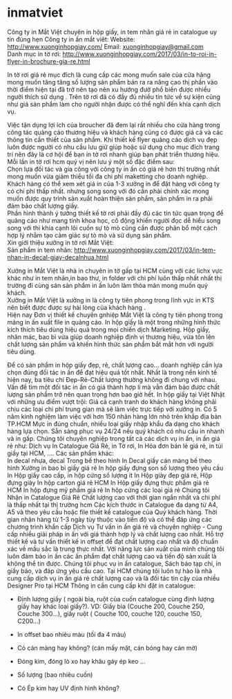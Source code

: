 # inmatviet
Công ty in Mắt Việt chuyên in hộp giấy, in tem nhãn giá rẻ in catalogue uy tín đúng hẹn
Công ty in  ấn mắt viêt: 
Website: http://www.xuonginhopgiay.com/ 
Email: xuonginhopgiay@gmail.com  
Danh mục in tờ rơi: http://www.xuonginhopgiay.com/2017/03/in-to-roi-in-flyer-in-brochure-gia-re.html 
 
In tờ rơi giá rẻ mục đích là cung cấp các mong muốn sale của cửa hàng mong muốn tăng tăng số lượng sản phẩm bán ra ra nâng cao thị phần vào thời điểm hiện tại đã trở nên tạo nên xu hướng đưở phổ biến được nhiều người thích sử dụng . Trên tờ rơi đã có đầy đủ nhiều tin tức về sự kiện cũng như giá sản phẩm làm cho người nhận được có thể nghĩ đến khía cạnh dịch vụ.  
  
Việc tận dụng lợi ích của broucher đã đem lại rất nhiều cho cửa hàng trong công tác quảng cáo thương hiệu và khách hàng cũng có được giá cả và các thông tin cần thiết của sản phẩm. Khi thiết kế flyer quảng cáo dịch vụ đẹp luôn được người có nhu cầu lưu giữ giúp hoặc sử dụng cho mục đích trang trí nên đây là cơ hội để bạn in tờ rơi nhanh giúp bạn phát triển thương hiệu.  
Mỗi lần in tờ rơi hcm quý vị nên lưu ý một số đặc điểm sau:  
Chọn lựa đối tác và gia công với công ty in ấn có giá rẻ hơn thị trường nhất mong muốn vừa giảm thiểu tối đa chi phí maketting cho doanh nghiệp. Khách hàng có thể xem xét giá in của 1-3 xưởng in để đặt hàng với công ty có chi phí thấp nhất. nhưng song song với đó cần phải chính xác mong muốn được quy trình sản xuất hoàn thiện sản phẩm, sản phẩm in ra phải đảm bảo chất lượng giấy.  
Phần hình thành ý tưởng thiết kế tờ rơi phải đầy đủ các tin tức quan trọng để quảng cáo như mang tính khoa học, cô động khiến người đọc dễ hiểu song song với thì khía cạnh lôi cuốn sự tò mò cũng cần được phân bổ một cách hợp lý nhằm tạo cảm giác sự tò mò và sử dụng sản phẩm.  
Xin giới thiệu xưởng in tờ rơi Mắt Việt:  
Sản phẩm in tem nhãn: http://www.xuonginhopgiay.com/2017/03/in-tem-nhan-in-decal-giay-decalnhua.html 
 
Xưởng in Mắt Việt là nhà in chuyên in tờ gấp tại HCM cùng với các lichx vực khác như in tem nhãn,in bao thư, in folder với chi phí luôn thấp nhất nhất thị trường đi cùng sản sản phẩm in ấn luôn làm thỏa mãn mong muốn quý khách.  
Xưởng in Mắt Việt là xưởng in là công ty tiên phong trong lĩnh vực in KTS nên biết được được sự hài lòng của khách hàng .  
Hiện nay Đơn vị thiết kế chuyên gnhiệp Mắt Việt là công ty tiên phong trong mảng in ấn xuất file in quảng cáo.  In hộp giấy là một trong những hình thức kích thích tiêu dùng hiệu quả trong mọi chiến dịch Marketing. Hộp giấy, nhãn mác, bao bì vừa giúp doanh nghiệp định vị thương hiệu, vừa tôn lên chất lượng sản phẩm và khiến hình thức sản phẩm bắt mắt hơn với người tiêu dùng. 
  
Để có sản phẩm in hộp giấy đẹp, rẻ, chất lượng cao… doanh nghiệp cần lựa chọn đúng đối tác in ấn để đạt hiệu quả tốt nhất. Nhất là trong nền kinh tế hiện nay, ba tiêu chí Đẹp-Rẻ-Chất lượng thường không đi chung với nhau. Vấn đề tìm một đối tác in ấn có giá thành hợp lí mà vẫn đảm bảo được chất lượng sản phẩm trở nên quan trọng hơn bao giờ hết. 
In hộp giấy tại Việt Nhật với những ưu điểm vượt trội: 
Giá cả cạnh tranh do khách hàng không phải chịu các loại chi phí trung gian mà sẽ làm việc trực tiếp với xưởng in. 
Có 5 năm kinh nghiệm làm việc với hơn 150 nhãn hàng lớn nhỏ trên khắp địa bàn TP.HCM 
Mực in đúng chuẩn, nhiều loại giấy nhập khẩu đa dạng cho khách hàng lựa chọn. 
Sẵn sàng phục vụ 24/24 nếu quý khách có nhu cầu in nhanh và in gấp. 
Chúng tôi chuyên nghiệp trong tất cả các dịch vụ in ấn, in ấn giá rẻ như: Dịch vụ In Catalogue Giá Rẻ, in Tờ rơi, In Hóa đơn bán lẻ giá rẻ, in túi giấy tại HCM, .... 
Các sản phẩm khác:  
In decal nhựa, decal Trong bế theo hình 
In Decal giấy cán màng bế theo hình 
Xưởng in bao bì giấy giá rẻ 
In hộp giấy đựng son số lượng theo yêu cầu 
In Hộp giấy cao cấp, in hộp cứng số lượng ít 
In Hộp giày đẹp giá rẻ, Hộp đựng giày In hộp carton giá rẻ HCM 
In Hộp giấy đựng thực phẩm giá rẻ HCM 
In hộp đựng mỹ phẩm giá rẻ 
In hộp cứng các loại giá rẻ 
Chúng tôi Nhận in Catalogue Giá Rẻ Chất lượng cao với thời gian ngắn nhất và chi phí là thấp nhất tại thị trường hcm 
Các kích thước in Catalogue đa dạng từ A4, A5 và theo yêu cầu hoặc file thiết kế catalogue của Quý khách hàng. 
Thời gian nhận hàng từ 1-3 ngày tùy thuộc vào tiến độ và có thể đáp ứng các chương trình khẩn cấp 
Dịch vụ Tư vấn in ấn giá rẻ và chuyên nghiệp - Cung cấp nhiều giải pháp in ấn với giá thành hợp lý và chất lượng cao nhất. 
Hỗ trợ thiết kế và tư vấn thiết kế in offset để đạt chất lượng cao nhất và độ chuẩn xác về mầu sắc là trung thực nhất. 
Với năng lực sản xuất của mình chúng tôi luôn đảm bảo in ấn các ấn phẩm đạt chất lượng cao và tiến độ sản xuất là không thể tin được. 
Chúng tôi phục vụ in ấn catalogue, Sách báo tạp chí, in giấy báo, và đáp ứng yêu cầu cao. 
Tại HCM chúng tôi luôn tự hào là nhà cung cấp dịch vụ in ấn giá rẻ chất lượng cao và là đối tác tin cậy của nhiều Designer Pro tại HCM 
Thông in cần cung cấp khi đặt in catalogue: 
+ Định lượng giấy ( ngoài bìa, ruột của cuốn catalogue cùng định lượng giấy hay khác loại giấy?). 
VD: Giấy bìa (Couche 200, Couche 250, Couche 300…), giấy ruột ( Couche 100, couche 120, couche 150, C200…)  
  
+ In offset bao nhiêu màu (tối đa 4 màu) 
+ Có cán màng hay không? (cán mấy mặt, cán bóng hay cán mờ) 
+ Đóng kim, đóng lò xo hay khâu gáy ép keo … 
+ Số lượng (bao nhiêu cuốn) 
+ Có Ép kim hay UV định hình không? 
